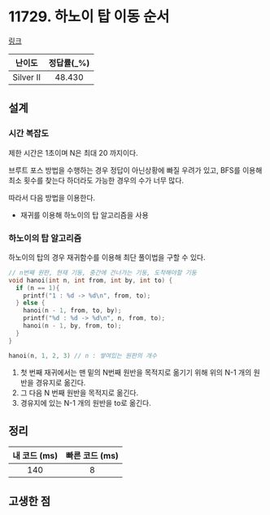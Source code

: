 # 11729. 하노이 탑 이동 순서

[링크](https://www.acmicpc.net/problem/11729)

|  난이도   | 정답률(\_%) |
| :-------: | :---------: |
| Silver II |   48.430    |

## 설계

### 시간 복잡도

제한 시간은 1초이며 N은 최대 20 까지이다.

브루트 포스 방법을 수행하는 경우 정답이 아닌상황에 빠질 우려가 있고, BFS를 이용해 최소 횟수를 찾는다 하더라도 가능한 경우의 수가 너무 많다.

따라서 다음 방법을 이용한다.

- 재귀를 이용해 하노이의 탑 알고리즘을 사용

### 하노이의 탑 알고리즘

하노이의 탑의 경우 재귀함수를 이용해 최단 풀이법을 구할 수 있다.

```cpp
// n번째 원판, 현재 기둥, 중간에 건너가는 기둥, 도착해야할 기둥
void hanoi(int n, int from, int by, int to) {
  if (n == 1){
    printf("1 : %d -> %d\n", from, to);
  } else {
    hanoi(n - 1, from, to, by);
    printf("%d : %d -> %d\n", n, from, to);
    hanoi(n - 1, by, from, to);
  }
}

hanoi(n, 1, 2, 3) // n : 쌓여있는 원판의 개수
```

1. 첫 번째 재귀에서는 맨 밑의 N번째 원반을 목적지로 옮기기 위해 위의 N-1 개의 원반을 경유지로 옮긴다.
2. 그 다음 N 번째 원반을 목적지로 옮긴다.
3. 경유지에 있는 N-1 개의 원반을 to로 옮긴다.

## 정리

| 내 코드 (ms) | 빠른 코드 (ms) |
| :----------: | :------------: |
|     140      |       8        |

## 고생한 점
